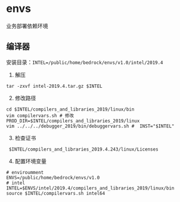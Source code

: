 # envs

业务部署依赖环境

## 编译器
安装目录：```INTEL=/public/home/bedrock/envs/v1.0/intel/2019.4 ```

1. 解压 

```
tar -zxvf intel-2019.4.tar.gz $INTEL
```

2. 修改路径

```
cd $INTEL/compilers_and_libraries_2019/linux/bin
vim compilervars.sh # 修改PROD_DIR=$INTEL/compilers_and_libraries_2019/linux
vim ../../../debugger_2019/bin/debuggervars.sh #  INST="$INTEL"
```

3. 检查证书

```
 $INTEL/compilers_and_libraries_2019.4.243/linux/Licenses
```

4. 配置环境变量

```
# enviroumment
ENVS=/public/home/bedrock/envs/v1.0
# intel
INTEL=$ENVS/intel/2019.4/compilers_and_libraries_2019/linux/bin
source $INTEL/compilervars.sh intel64
```